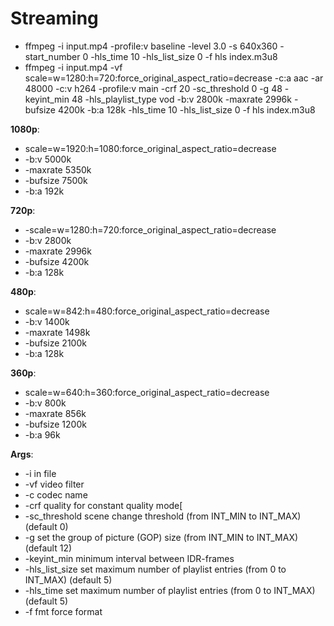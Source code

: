# Streaming

- ffmpeg -i input.mp4 -profile:v baseline -level 3.0 -s 640x360 -start_number 0 -hls_time 10 -hls_list_size 0 -f hls index.m3u8
- ffmpeg -i input.mp4 -vf scale=w=1280:h=720:force_original_aspect_ratio=decrease -c:a aac -ar 48000 -c:v h264 -profile:v main -crf 20 -sc_threshold 0 -g 48 -keyint_min 48 -hls_playlist_type vod -b:v 2800k -maxrate 2996k -bufsize 4200k -b:a 128k -hls_time 10 -hls_list_size 0 -f hls index.m3u8

**1080p**:

- scale=w=1920:h=1080:force_original_aspect_ratio=decrease
- -b:v 5000k
- -maxrate 5350k
- -bufsize 7500k
- -b:a 192k

**720p**:

- -scale=w=1280:h=720:force_original_aspect_ratio=decrease
- -b:v 2800k
- -maxrate 2996k
- -bufsize 4200k
- -b:a 128k

**480p**:

- scale=w=842:h=480:force_original_aspect_ratio=decrease
- -b:v 1400k
- -maxrate 1498k
- -bufsize 2100k
- -b:a 128k

**360p**:

- scale=w=640:h=360:force_original_aspect_ratio=decrease
- -b:v 800k
- -maxrate 856k
- -bufsize 1200k
- -b:a 96k

**Args**:

- -i in file
- -vf video filter
- -c codec name
- -crf quality for constant quality mode[
- -sc_threshold scene change threshold (from INT_MIN to INT_MAX) (default 0)
- -g set the group of picture (GOP) size (from INT_MIN to INT_MAX) (default 12)
- -keyint_min minimum interval between IDR-frames
- -hls_list_size set maximum number of playlist entries (from 0 to INT_MAX) (default 5)
- -hls_time set maximum number of playlist entries (from 0 to INT_MAX) (default 5)
- -f fmt force format
